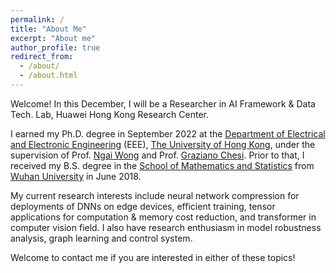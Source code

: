 ```yaml
---
permalink: /
title: "About Me"
excerpt: "About me"
author_profile: true
redirect_from: 
  - /about/
  - /about.html
---
```

Welcome! In this December, I will be a Researcher in AI Framework & Data Tech. Lab, Huawei Hong Kong Research Center.

I earned my Ph.D. degree in September 2022 at the [Department of Electrical and Electronic Engineering](https://www.eee.hku.hk/) (EEE), [The University of Hong Kong](https://www.hku.hk/), under the supervision of Prof. [Ngai Wong](https://www.eee.hku.hk/~nwong/) and Prof. [Graziano Chesi](https://www.eee.hku.hk/~chesi/). Prior to that, I received my B.S. degree in the [School of Mathematics and Statistics](http://maths.whu.edu.cn/Englishversion/) from [Wuhan University](https://en.whu.edu.cn/) in June 2018.

My current research interests include neural network compression for deployments of DNNs on edge devices, efficient training, tensor applications for computation & memory cost reduction, and transformer in computer vision field. I also have research enthusiasm in model robustness analysis, graph learning and control system. 

Welcome to contact me if you are interested in either of these topics!



